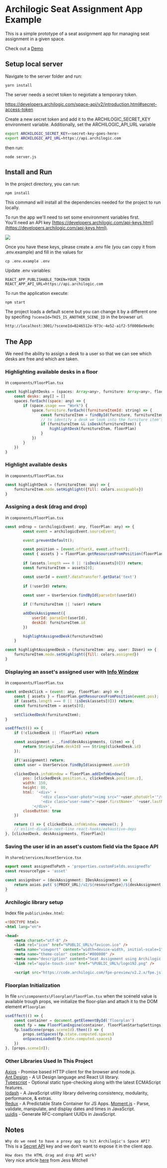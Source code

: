 # Archilogic Seat Assignment App Example

This is a simple prototype of a seat assignment app for managing seat assignment in a given space.

Check out a [Demo](https://archilogic-seat-assignment.herokuapp.com)

## Setup local server 

Navigate to the server folder and run:

    yarn install

The server needs a secret token to negotiate a temporary token.

https://developers.archilogic.com/space-api/v2/introduction.html#secret-access-token

Create a new secret token and add it to the ARCHILOGIC_SECRET_KEY environment variable. Additionally, set the ARCHILOGIC_API_URL variable

```bash
export ARCHILOGIC_SECRET_KEY=<secret-key-goes-here>
export ARCHILOGIC_API_URL=https://api.archilogic.com
```


then run:

    node server.js

## Install and Run

In the project directory, you can run:

	npm install

This command will install all the dependencies needed for the project to run locally.

To run the app we'll need to set some environment variables first.  
You'll need an API key [https://developers.archilogic.com/api-keys.html](https://developers.archilogic.com/api-keys.html).  


![](token.png)

Once you have these keys, please create a .env file  (you can copy it from .env.example) and fill in the values for 

	cp .env.example .env
	 	
Update .env variables:

	REACT_APP_PUBLISHABLE_TOKEN=YOUR_TOKEN
	REACT_APP_API_URL=https://api.archilogic.com

To run the application execute:

	npm start

The project loads a default scene but you can change it by a different one by specifing `?sceneId=THIS_IS_ANOTHER_SCENE_ID` in the browser url.  

```html
http://localhost:3001/?sceneId=0246512e-973c-4e52-a1f2-5f0008e9ee9c
```

## The App

We need the ability to assign a desk to a user so that we can see which desks are free and which are taken.

### Highlighting available desks in a floor

in `components/FloorPlan.tsx`

```javascript
const highlightDesks = (spaces: Array<any>, furniture: Array<any>, floorPlan: any) => {
    const desks: any[] = []
    spaces.forEach((space: any) => {
        if (space.usage === "Work") {
            space.furniture.forEach((furnitureItemId: string) => {
                const furnitureItem = findById(furniture, furnitureItemId)
                // to identify a desk we look into the furniture item's productData.tags value
                if (furnitureItem && isDesk(furnitureItem)) {
                    highlightDesk(furnitureItem, floorPlan)
                }
            })
        }
    })
}
```

### Highlight available desks

in `components/FloorPlan.tsx`

```javascript
const highlightDesk = (furnitureItem: any) => {
    furnitureItem.node.setHighlight({fill: colors.assignable})
}
```

### Assigning a desk (drag and drop)

in `components/FloorPlan.tsx`

```javascript
const onDrop = (archilogicEvent: any, floorPlan: any) => {
        const event = archilogicEvent.sourceEvent;

        event.preventDefault();

        const position = [event.offsetX, event.offsetY];
        const { assets } = floorPlan.getResourcesFromPosition(floorPlan.getPlanPosition(position));
        
        if (assets.length === 0 || !isDesk(assets[0])) return;
        const furnitureItem = assets[0];

        const userId = event?.dataTransfer?.getData('text')
  
        if (!userId) return;        
        
        const user = UserService.findById(parseInt(userId))

        if (!furnitureItem || !user) return

        addDeskAssignment({
            userId: parseInt(userId), 
            deskId: furnitureItem.id
        })

        highlightAssignedDesk(furnitureItem)
    }

const highlightAssignedDesk = (furnitureItem: any, user: IUser) => {
    furnitureItem.node.setHighlight({fill: colors.assigned})
}
```

### Displaying an asset's assigned user with [Info Window](https://developers.archilogic.com/floor-plan-engine/guide.html#info-window)

in `components/FloorPlan.tsx`

```javascript
const onDeskClick = (event: any, floorPlan: any) => {
    const { assets } = floorPlan.getResourcesFromPosition(event.pos);
    if (assets.length === 0 || !isDesk(assets[0])) return;
    const furnitureItem = assets[0];

    setClickedDesk(furnitureItem);
}

useEffect(() => {
    if (!clickedDesk || !floorPlan) return

    const assignment = _.find(deskAssignments, (item) => {
        return String(item.deskId) === String(clickedDesk.id)
    });

    if(!assignment) return;
    const user = UserService.findById(assignment.userId)

    clickedDesk.infoWindow = floorPlan.addInfoWindow({
        pos: [clickedDesk.position.x, clickedDesk.position.z],
        width: 150,
        height: 80,
        html: '<div>' +
                '<div class="user-photo"><img src="'+user.photoUrl+'"/></div>' +
                '<div class="user-name">'+user.firstName+' '+user.lastName+'</div>' +
            '</div>',
        closeButton: true
    })

    return () => { clickedDesk.infoWindow.remove(); }
    // eslint-disable-next-line react-hooks/exhaustive-deps
}, [clickedDesk, deskAssignments, floorPlan])
```

### Saving the user id in an asset's custom field via the Space API

in `shared/services/AssetService.tsx`

```javascript
export const assignedToPath = 'properties.customFields.assignedTo'
const resourceType = 'asset'

const assignUser = (deskAssignment: IDeskAssignment) => {
    return axios.put(`${PROXY_URL}/v2/${resourceType}/${deskAssignment.deskId}/custom-field/${assignedToPath}`, {userId: deskAssignment.userId})
}
```


### Archilogic library setup

Index file `public\index.html`:

```html
<!DOCTYPE html>
<html lang="en">

<head>
    <meta charset="utf-8" />
    <link rel="icon" href="%PUBLIC_URL%/favicon.ico" />
    <meta name="viewport" content="width=device-width, initial-scale=1" />
    <meta name="theme-color" content="#000000" />
    <meta name="description" content="Seat Assignment using Archilogic Floor Plan Engine" />
    <link rel="apple-touch-icon" href="%PUBLIC_URL%/logo192.png" />

    <script src="https://code.archilogic.com/fpe-preview/v2.2.x/fpe.js?key=%REACT_APP_ARCHILOGIC_PUBLISHABLE_API_KEY%"></script>

```



### Floorplan Initialization

In file `src\components\Floorplan\FloorPlan.tsx` when the sceneId value is available trough props, we initialize the floor-plan and attach it to the DOM element `#floorplan`

```javascript
useEffect(() => {
    const container = document.getElementById('floorplan')
    const fp = new FloorPlanEngine(container, floorPlanStartupSettings)
    fp.loadScene(props.sceneId).then(() => {
        props.setSpaces(fp.state.computed.spaces)
        onSpacesLoaded(fp.state.computed.spaces)
    })
}, [props.sceneId]);
```


### Other Libraries Used In This Project

[Axios](https://github.com/axios/axios) - Promise based HTTP client for the browser and node.js.  
[Ant Design](https://ant.design/) - A UI Design language and React UI library.  
[Typescript](https://www.typescriptlang.org/) - Optional static type-checking along with the latest ECMAScript features.  
[lodash](https://lodash.com/) - A JavaScript utility library delivering consistency, modularity, performance, & extras.  
[Redux](https://redux.js.org/) - A Predictable State Container for JS Apps.
[Moment.js](https://momentjs.com/) - Parse, validate, manipulate, and display dates and times in JavaScript.  
[uuidjs](https://github.com/uuidjs/uuid#readme) - 
Generate RFC-compliant UUIDs in JavaScript.  


## Notes

`Why do we need to have a proxy app to hit Archilogic's Space API?`  
This is a [Secret API](https://developers.archilogic.com/space-api/v1/introduction.html#secret-api-keys) key and we don't want to expose it in the client app.

`How does the HTML drag and drop API work?`  
Very nice article [here](https://alligator.io/js/drag-and-drop-vanilla-js/) from Jess Mitchell

